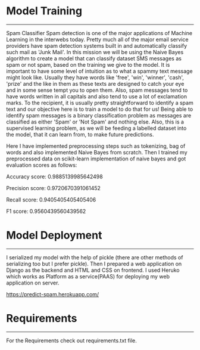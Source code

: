 # Model Training
---
Spam Classifier Spam detection is one of the major applications of Machine Learning in the interwebs today. Pretty much all of the major email service providers have spam detection systems built in and automatically classify such mail as 'Junk Mail'. In this mission we will be using the Naive Bayes algorithm to create a model that can classify dataset SMS messages as spam or not spam, based on the training we give to the model. It is important to have some level of intuition as to what a spammy text message might look like. Usually they have words like 'free', 'win', 'winner', 'cash', 'prize' and the like in them as these texts are designed to catch your eye and in some sense tempt you to open them. Also, spam messages tend to have words written in all capitals and also tend to use a lot of exclamation marks. To the recipient, it is usually pretty straightforward to identify a spam text and our objective here is to train a model to do that for us! Being able to identify spam messages is a binary classification problem as messages are classified as either 'Spam' or 'Not Spam' and nothing else. Also, this is a supervised learning problem, as we will be feeding a labelled dataset into the model, that it can learn from, to make future predictions.

Here I have implemented preprocessing steps such as tokenizing, bag of words and also implemented Naive Bayes from scratch. Then I trained my preprocessed data on scikit-learn implementation of naive bayes and got evaluation scores as follows:

Accuracy score: 0.9885139985642498

Precision score: 0.9720670391061452

Recall score: 0.9405405405405406

F1 score: 0.9560439560439562 

# Model Deployment
---
I serialized my model with the help of pickle (there are other methods of serializing too but I prefer pickle). Then I prepared a web application on Django as the backend and HTML and CSS on frontend. I used Heruko which works as Platform as a service(PAAS) for deploying my web application on server.

https://predict-spam.herokuapp.com/

# Requirements
---
For the Requirements check out requirements.txt file.
